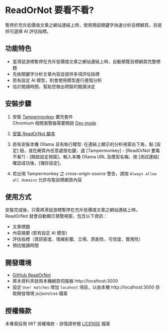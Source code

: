 # ReadOrNot 要看不看?

暫停於充斥低價值文章之網站連結上時，使用預設關鍵字快速分析目標網頁，另提供可選擇 AI 評估指標。

## 功能特色

- 當滑鼠游標暫停在充斥低價值文章之網站連結上時，自動預覽目標網頁完整標題
- 先依關鍵字分析文章內容並提供多項評估指標
- 若有設定 AI 模型，則會使用模型進行進階分析
- 估計閱讀時間，幫助您做出明智的閱讀決定

## 安裝步驟

1. 安裝 [Tampermonkey](https://www.tampermonkey.net/) 擴充套件<br>
   Chromium 相關瀏覽器需要開啟 [Dev mode](https://www.tampermonkey.net/faq.php#Q209)

2. [安裝 ReadOrNot 腳本](https://github.com/ChrisTorng/ReadOrNot/raw/refs/heads/main/ReadOrNot.user.js)

3. 若有安裝本機 Ollama 且有執行模型: 在連結上顯示的分析視窗右下角，點 [設定] 鈕，或在網頁內任意處按右鍵，選 [Tampermonkey] - [ReadOrNot 要看不看?] - [開啟設定視窗]，輸入本機 Ollama URL 及模型名稱，按 [測試連結] 確認成功後，[儲存設定]。

4. 若出現 Tampermonkey 之 cross-origin source 警告，請按 `Always allow all domains` 允許存取目標網頁內容

## 使用方式

安裝完成後，只需將滑鼠游標暫停在充斥低價值文章之網站連結上時，ReadOrNot 就會自動顯示預覽視窗，包含以下資訊：

- 文章標題
- 內容摘要 (若有設定 AI 模型)
- 評估指標（資訊密度、情緒影響、立場、原創性、可信度、實用性）
- 預估閱讀時間

## 開發環境

- [GitHub ReadOrNot](https://github.com/ChrisTorng/ReadOrNot)
- 將本資料夾啟用本機網頁伺服器 http://localhost:3000
- 設定 `User matches` 增加 `locahost` 項目，以由本機 http://localhost:3000 存取開發環境 js/json/css 檔案

## 授權條款

本專案採用 MIT 授權條款 - 詳情請參閱 [LICENSE](LICENSE) 檔案
